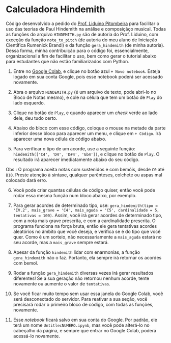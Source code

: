 # Calculadora Hindemith

Código desenvolvido a pedido do [Prof. Liduino Pitombeira](https://pitombeira.com/) para facilitar o uso das teorias de Paul Hindemith na análise e composiçãço musical. Todas as funções do arquivo `HINDEMITH.py` são de autoria do Prof. Liduino, com exceção da função `note_to_pitch` (de autoria do meu aluno de Iniciação Científica Rumenick Brandi) e da função `gera_hindemith` (de minha autoria). Dessa forma, minha contribuição para o código foi, essencialmente, organizacional a fim de facilitar o uso, bem como gerar o tutorial abaixo para estudantes que não estão familiarizados com Python.

1) Entre no [Google Colab](https://colab.research.google.com/), e clique no botão azul `+ Novo notebook`. Esteja logado em sua conta Google, pois esse notebook poderá ser acessado novamente.

2) Abra o arquivo `HINDEMITH.py` (é um arquivo de texto, pode abri-lo no Bloco de Notas mesmo), e cole na célula que tem um botão de `Play` do lado esquerdo.

3) Clique no botão de `Play`, e quando aparecer um *check* verde ao lado dele, deu tudo certo.

4) Abaixo do bloco com esse código, coloque o mouse na metade da parte inferior desse bloco para aparecer um menu, e clique em `+ Código`. Irá aparecer uma nova célula de código abaixo.

5) Para verificar o tipo de um acorde, use a seguinte função: `hindemith(['C4', 'D4', 'D#4', 'Gb4'])`, e clique no botão de `Play`. O resultado irá aparecer imediatamente abaixo do seu código.

Obs.: O programa aceita notas com sustenidos e com bemóis, desde `C0` até `B10`. Preste atenção à sintaxe, qualquer parênteses, colchete ou aspas mal colocado dará erro.

6) Você pode criar quantas células de código quiser, então você pode rodar essa mesma função num bloco abaixo, por exemplo.

7) Para gerar acordes de determinado tipo, use: `gera_hindemith(tipo = 'IV.2', mais_grave = 'C4', mais_aguda = 'C5', cardinalidade = 5, tentativas = 100)`. Assim, você irá gerar acordes de determinado tipo, com a nota mais grave prescrita, e com a cardinalidade prescrita. O programa funciona na força bruta, então ele gera tentativas acordes aleatórios no âmbito que você deseja, e verifica se é do tipo que você quer. Como é um sorteio, não necessariamente a `mais_aguda` estará no seu acorde, mas a `mais_grave` sempre estará.

8) Apesar da função `hindemith` lidar com enarmonias, a função `gera_hindemith` não o faz. Portanto, ela sempre irá retornar os acordes com bemol.

9) Rodar a função `gera_hindemith` diversas vezes irá gerar resultados diferentes! Se a sua geração não retornou nenhum acorde, tente novamente ou aumente o valor de `tentativas`.

10) Se você ficar muito tempo sem usar essa janela do Google Colab, você será desconectado do servidor. Para reativar a sua seção, você precisará rodar o primeiro bloco de código, com todas as funções, novamente.

11) Esse *notebook* ficará salvo em sua conta do Google. Por padrão, ele terá um nome `UntitlecNUMERO.ipynb`, mas você pode alterá-lo no cabeçalho da página, e sempre que entrar no Google Colab, poderá acessá-lo novamente.
